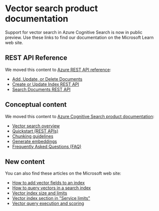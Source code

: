 # Vector search product documentation

Support for vector search in Azure Cognitive Search is now in public preview. Use these links to find our documentation on the Microsoft Learn web site.

## REST API Reference

We moved this content to [Azure REST API reference](https://learn.microsoft.com/rest/api/searchservice/):

+ [Add, Update, or Delete Documents](https://learn.microsoft.com/rest/api/searchservice/preview-api/add-update-delete-documents)
+ [Create or Update Index REST API](https://learn.microsoft.com/rest/api/searchservice/preview-api/create-or-update-index)
+ [Search Documents REST API](https://learn.microsoft.com/rest/api/searchservice/preview-api/search-documents)

## Conceptual content

We moved this content to [Azure Cognitive Search product documentation](https://learn.microsoft.com/azure/search/):

+ [Vector search overview](https://learn.microsoft.com/azure/search/vector-search-overview)
+ [Quickstart (REST APIs)](https://learn.microsoft.com/azure/search/search-get-started-vectors)
+ [Chunking guidelines](https://learn.microsoft.com/azure/search/vector-search-how-to-chunk-documents)
+ [Generate embeddings](https://learn.microsoft.com/azure/search/vector-search-how-to-generate-embeddings)
+ [Frequently Asked Questions (FAQ)](https://learn.microsoft.com/azure/search/search-faq-frequently-asked-questions)

## New content

You can also find these articles on the Microsoft web site:

+ [How to add vector fields to an index](https://learn.microsoft.com/azure/search/vector-search-how-to-create-index)
+ [How to query vectors in a search index](https://learn.microsoft.com/azure/search/vector-search-how-to-query)
+ [Vector index size and limits](https://learn.microsoft.com/azure/search/vector-search-index-size)
+ [Vector index section in "Service limits"](https://learn.microsoft.com/azure/search/search-limits-quotas-capacity#vector-index-size-limits)
+ [Vector query execution and scoring](https://learn.microsoft.com/azure/search/vector-search-ranking)
